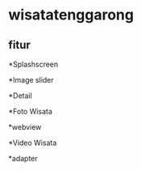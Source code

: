 # wisatatenggarong

## fitur 
*Splashscreen

*Image slider 

*Detail

*Foto Wisata 

*webview

*Video Wisata 

*adapter 
